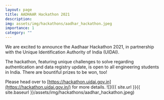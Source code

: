```yaml
---
layout: page
title: AADHAAR Hackathon 2021
description:
img: assets/img/hackathons/aadhar_hackathon.jpeg
importance: 1
category: ""
---
```

We are excited to announce the Aadhaar Hackathon 2021, in partnership with the Unique Identification Authority of India (UIDAI).

The hackathon, featuring unique challenges to solve regarding authentication and data registry update, is open to all engineering students in India. There are bountiful prizes to be won, too!

Please head over to [https://hackathon.uidai.gov.in](https://hackathon.uidai.gov.in/) for more details.
![]({{ site.url }}{{ site.baseurl }}/assets/img/hackathons/aadhar_hackathon.jpeg)
